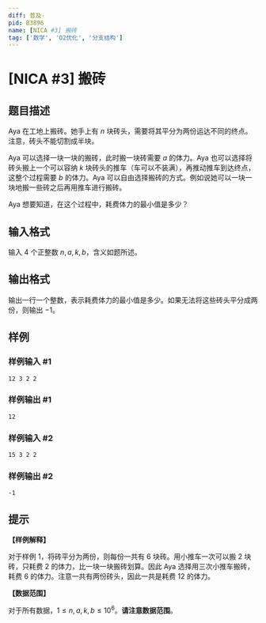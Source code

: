 ```yaml
---
diff: 普及-
pid: B3896
name: [NICA #3] 搬砖
tag: ['数学', 'O2优化', '分支结构']
---
```

# [NICA #3] 搬砖
## 题目描述

Aya 在工地上搬砖。她手上有 $n$ 块砖头，需要将其平分为两份运达不同的终点。注意，砖头不能切割成半块。

Aya 可以选择一块一块的搬砖，此时搬一块砖需要 $a$ 的体力。Aya 也可以选择将砖头搬上一个可以容纳 $k$ 块砖头的推车（车可以不装满），再推动推车到达终点，这整个过程需要 $b$ 的体力。Aya 可以自由选择搬砖的方式。例如说她可以一块一块地搬一些砖之后再用推车进行搬砖。

Aya 想要知道，在这个过程中，耗费体力的最小值是多少？
## 输入格式

输入 $4$ 个正整数 $n,a,k,b$，含义如题所述。
## 输出格式

输出一行一个整数，表示耗费体力的最小值是多少。如果无法将这些砖头平分成两份，则输出 $-1$。
## 样例

### 样例输入 #1
```
12 3 2 2
```
### 样例输出 #1
```
12
```
### 样例输入 #2
```
15 3 2 2
```
### 样例输出 #2
```
-1
```
## 提示

**【样例解释】**

对于样例 $1$，将砖平分为两份，则每份一共有 $6$ 块砖。用小推车一次可以搬 $2$ 块砖，只耗费 $2$ 的体力，比一块一块搬砖划算。因此 Aya 选择用三次小推车搬砖，耗费 $6$ 的体力。注意一共有两份砖头，因此一共是耗费 $12$ 的体力。

**【数据范围】**

对于所有数据，$1 \leq n,a,k,b \leq 10^6$。**请注意数据范围**。
